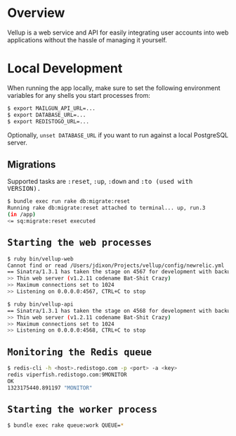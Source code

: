 # Overview

Vellup is a web service and API for easily integrating user accounts
into web applications without the hassle of managing it yourself.

# Local Development

When running the app locally, make sure to set the following environment
variables for any shells you start processes from:

```bash
$ export MAILGUN_API_URL=...
$ export DATABASE_URL=...
$ export REDISTOGO_URL=...
```

Optionally, `unset DATABASE_URL` if you want to run against a local PostgreSQL server.

## Migrations

Supported tasks are <tt>:reset</tt>, <tt>:up</tt>, <tt>:down</tt> and <tt>:to<tt> (used with <tt>VERSION</tt>).

```bash
$ bundle exec run rake db:migrate:reset
Running rake db:migrate:reset attached to terminal... up, run.3
(in /app)
<= sq:migrate:reset executed
```

## Starting the web processes

```bash
$ ruby bin/vellup-web
Cannot find or read /Users/jdixon/Projects/vellup/config/newrelic.yml
== Sinatra/1.3.1 has taken the stage on 4567 for development with backup from Thin
>> Thin web server (v1.2.11 codename Bat-Shit Crazy)
>> Maximum connections set to 1024
>> Listening on 0.0.0.0:4567, CTRL+C to stop
```
```bash
$ ruby bin/vellup-api 
== Sinatra/1.3.1 has taken the stage on 4568 for development with backup from Thin
>> Thin web server (v1.2.11 codename Bat-Shit Crazy)
>> Maximum connections set to 1024
>> Listening on 0.0.0.0:4568, CTRL+C to stop
```

## Monitoring the Redis queue

```bash
$ redis-cli -h <host>.redistogo.com -p <port> -a <key>
redis viperfish.redistogo.com:9MONITOR
OK
1323175440.891197 "MONITOR"
```

## Starting the worker process

```bash
$ bundle exec rake queue:work QUEUE=*
```

